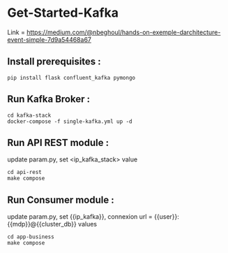 # Get-Started-Kafka
Link = https://medium.com/@nbeghoul/hands-on-exemple-darchitecture-event-simple-7d9a54468a67

## Install prerequisites : 
    pip install flask confluent_kafka pymongo

## Run Kafka Broker :
    
    cd kafka-stack
    docker-compose -f single-kafka.yml up -d


## Run API REST module :
  update param.py, set <ip_kafka_stack> value

    cd api-rest
    make compose

## Run Consumer module :
  update param.py, set {{ip_kafka}}, connexion url = {{user}}:{{mdp}}@{{cluster_db}} values

    cd app-business
    make compose

